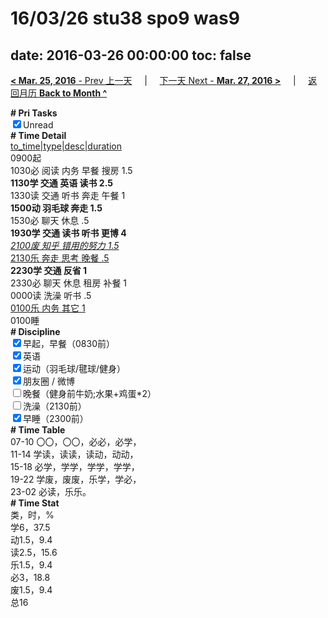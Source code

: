# 16/03/26 stu38 spo9 was9

date: 2016-03-26 00:00:00
toc: false
---
[**< Mar. 25, 2016** - Prev 上一天](/lifelogs/2016/03/d25.md) &nbsp; &nbsp; | &nbsp; &nbsp; [下一天 Next - **Mar. 27, 2016 >**](/lifelogs/2016/03/d27.md) &nbsp; &nbsp; |  &nbsp; &nbsp; [返回月历 **Back to Month ^**](/lifelogs/2016/03/index.md)
<br/><div><b># Pri Tasks</b></div><div><input checked="true" type="checkbox"/>Unread</div><div><b># Time Detail</b></div><div><u>to_time|type|desc|duration</u></div><div>0900起</div><div>1030必 阅读 内务 早餐 搜房 1.5</div><div><b>1130学 交通 英语 读书 2.5</b></div><div>1330读 交通 听书 奔走 午餐 1</div><div><b>1500动 羽毛球 奔走 1.5</b></div><div>1530必 聊天 休息 .5</div><div><b>1930学 交通 读书 听书 更博 4</b></div><div><u><i>2100废 知乎 错用的努力 1.5</i></u></div><div><u>2130乐 奔走 思考 晚餐 .5</u></div><div><b>2230学 交通 反省 1</b></div><div>2330必 聊天 休息 租房 补餐 1</div><div>0000读 洗澡 听书 .5</div><div><u>0100乐 内务 其它 1</u></div><div>0100睡</div><div><b># Discipline</b></div><div><input checked="true" type="checkbox"/>早起，早餐（0830前）</div><div><input checked="true" type="checkbox"/>英语</div><div><input checked="true" type="checkbox"/>运动（羽毛球/毽球/健身）</div><div><input checked="true" type="checkbox"/>朋友圈 / 微博</div><div><input type="checkbox"/>晚餐（健身前牛奶;水果+鸡蛋*2）</div><div><input type="checkbox"/>洗澡（2130前）</div><div><input checked="true" type="checkbox"/>早睡（2300前）</div><div><b># Time Table</b></div><div>07-10 〇〇，〇〇，必必，必学，</div><div>11-14 学读，读读，读动，动动，</div><div>15-18 必学，学学，学学，学学，</div><div>19-22 学废，废废，乐学，学必，</div><div>23-02 必读，乐乐。</div><div><b># Time Stat</b></div><div>类，时，%</div><div>学6，37.5</div><div>动1.5，9.4</div><div>读2.5，15.6</div><div>乐1.5，9.4</div><div>必3，18.8</div><div>废1.5，9.4</div><div>总16</div>
